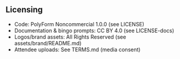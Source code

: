## Licensing
- Code: PolyForm Noncommercial 1.0.0 (see LICENSE)
- Documentation & bingo prompts: CC BY 4.0 (see LICENSE-docs)
- Logos/brand assets: All Rights Reserved (see assets/brand/README.md)
- Attendee uploads: See TERMS.md (media consent)
